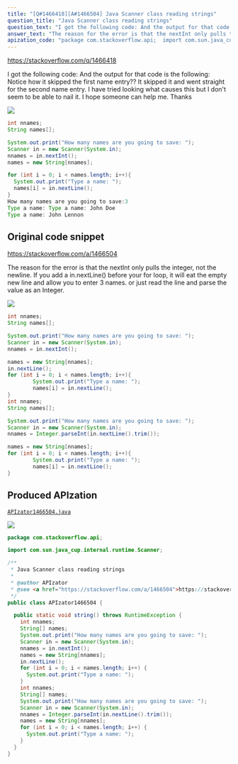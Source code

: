 ```yaml
---
title: "[Q#1466418][A#1466504] Java Scanner class reading strings"
question_title: "Java Scanner class reading strings"
question_text: "I got the following code: And the output for that code is the following: Notice how it skipped the first name entry?? It skipped it and went straight for the second name entry. I have tried looking what causes this but I don't seem to be able to nail it. I hope someone can help me. Thanks"
answer_text: "The reason for the error is that the nextInt only pulls the integer, not the newline. If you add a in.nextLine() before your for loop, it will eat the empty new line and allow you to enter 3 names. or just read the line and parse the value as an Integer."
apization_code: "package com.stackoverflow.api;  import com.sun.java_cup.internal.runtime.Scanner;  /**  * Java Scanner class reading strings  *  * @author APIzator  * @see <a href=\"https://stackoverflow.com/a/1466504\">https://stackoverflow.com/a/1466504</a>  */ public class APIzator1466504 {    public static void string() throws RuntimeException {     int nnames;     String[] names;     System.out.print(\"How many names are you going to save: \");     Scanner in = new Scanner(System.in);     nnames = in.nextInt();     names = new String[nnames];     in.nextLine();     for (int i = 0; i < names.length; i++) {       System.out.print(\"Type a name: \");     }     int nnames;     String[] names;     System.out.print(\"How many names are you going to save: \");     Scanner in = new Scanner(System.in);     nnames = Integer.parseInt(in.nextLine().trim());     names = new String[nnames];     for (int i = 0; i < names.length; i++) {       System.out.print(\"Type a name: \");     }   } }"
---
```


https://stackoverflow.com/q/1466418

I got the following code:
And the output for that code is the following:
Notice how it skipped the first name entry?? It skipped it and went straight for the second name entry. I have tried looking what causes this but I don&#x27;t seem to be able to nail it. I hope someone can help me. Thanks


<div class="code-logo"><img src="/stackoverflow.png" /></div>

```java
int nnames;
String names[];

System.out.print("How many names are you going to save: ");
Scanner in = new Scanner(System.in);
nnames = in.nextInt();
names = new String[nnames];

for (int i = 0; i < names.length; i++){
  System.out.print("Type a name: ");
  names[i] = in.nextLine();
}
How many names are you going to save:3 
Type a name: Type a name: John Doe
Type a name: John Lennon
```


## Original code snippet

https://stackoverflow.com/a/1466504

The reason for the error is that the nextInt only pulls the integer, not the newline. If you add a in.nextLine() before your for loop, it will eat the empty new line and allow you to enter 3 names.
or just read the line and parse the value as an Integer.

<div class="code-logo"><img src="/stackoverflow.png" /></div>

```java
int nnames;
String names[];

System.out.print("How many names are you going to save: ");
Scanner in = new Scanner(System.in);
nnames = in.nextInt();

names = new String[nnames];
in.nextLine();
for (int i = 0; i < names.length; i++){
        System.out.print("Type a name: ");
        names[i] = in.nextLine();
}
int nnames;
String names[];

System.out.print("How many names are you going to save: ");
Scanner in = new Scanner(System.in);
nnames = Integer.parseInt(in.nextLine().trim());

names = new String[nnames];
for (int i = 0; i < names.length; i++){
        System.out.print("Type a name: ");
        names[i] = in.nextLine();
}
```

## Produced APIzation

[`APIzator1466504.java`](https://github.com/pasqualesalza/apization-temp-data/raw/master/search/APIzator1466504.java)

<div class="code-logo"><img src="/apizator.png" /></div>

```java
package com.stackoverflow.api;

import com.sun.java_cup.internal.runtime.Scanner;

/**
 * Java Scanner class reading strings
 *
 * @author APIzator
 * @see <a href="https://stackoverflow.com/a/1466504">https://stackoverflow.com/a/1466504</a>
 */
public class APIzator1466504 {

  public static void string() throws RuntimeException {
    int nnames;
    String[] names;
    System.out.print("How many names are you going to save: ");
    Scanner in = new Scanner(System.in);
    nnames = in.nextInt();
    names = new String[nnames];
    in.nextLine();
    for (int i = 0; i < names.length; i++) {
      System.out.print("Type a name: ");
    }
    int nnames;
    String[] names;
    System.out.print("How many names are you going to save: ");
    Scanner in = new Scanner(System.in);
    nnames = Integer.parseInt(in.nextLine().trim());
    names = new String[nnames];
    for (int i = 0; i < names.length; i++) {
      System.out.print("Type a name: ");
    }
  }
}

```